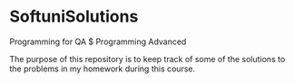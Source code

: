 # SoftuniSolutions
Programming for QA $ Programming Advanced

The purpose of this repository is to keep track of some of the solutions to the problems in my homework during this course. 
